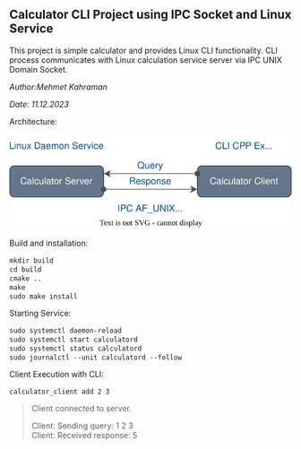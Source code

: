 ## Calculator CLI Project using IPC Socket and Linux Service

This project is simple calculator and provides Linux CLI functionality. CLI process communicates with Linux calculation service server via IPC UNIX Domain Socket.

*Author:Mehmet Kahraman*

*Date: 11.12.2023*

Architecture:

![](architecture.svg)

Build and installation:
```
mkdir build
cd build
cmake ..
make
sudo make install
```

Starting Service:
```
sudo systemctl daemon-reload
sudo systemctl start calculatord
sudo systemctl status calculatord
sudo journalctl --unit calculatord --follow
```

Client Execution with CLI:
```
calculator_client add 2 3
```
> Client connected to server. 
>
> Client: Sending query: 1 2 3  
> Client: Received response: 5